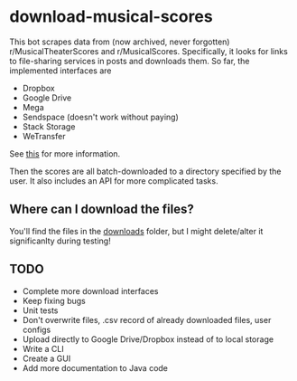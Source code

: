 # download-musical-scores

This bot scrapes data from (now archived, never forgotten) r/MusicalTheaterScores and r/MusicalScores. 
Specifically, it looks for links to file-sharing services in posts and downloads them. So far, the implemented interfaces are
* Dropbox
* Google Drive
* Mega
* Sendspace (doesn't work without paying)
* Stack Storage
* WeTransfer

See [this](src/main/java/com/github/a2435191/download_musical_scores/downloaders/implementations/interface_hist.md) for more information.

Then the scores are all batch-downloaded to a directory specified by the user. It also includes an API for more complicated tasks.

## Where can I download the files?
You'll find the files in the [downloads](downloads) folder, but I might delete/alter it significanlty during testing!

## TODO

* Complete more download interfaces
* Keep fixing bugs
* Unit tests
* Don't overwrite files, .csv record of already downloaded files, user configs
* Upload directly to Google Drive/Dropbox instead of to local storage
* Write a CLI
* Create a GUI
* Add more documentation to Java code
